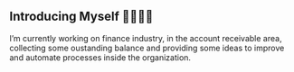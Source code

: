 ## Introducing Myself 👨🏻‍🦲👋
I’m currently working on finance industry, in the account receivable area, collecting some oustanding balance and providing some ideas to improve and automate processes inside the organization.
<!--
**cervega/cervega** is a ✨ _special_ ✨ repository because its `README.md` (this file) appears on your GitHub profile.

Here are some ideas to get you started:

- 🔭 I’m currently working on finance industry, in the account receivable area, collecting some oustanding balance and providing some ideas to improve and automate processes inside the organization.
- 🌱 I’m currently learning about data science, low-no code applications as Power Apps

👯 I’m looking to collaborate on any project where I can learn and put into practice my knowledge
- 🤔 I’m looking for help with creating an innovative portfolio as first step, then I would like help with some data science softwares, recomendations, best practice.
- 💬 Ask me about my pesonal interest.
- 📫 How to reach me: Linkedin
- 😄 Pronouns: ...
- ⚡ Fun fact:  I like to ride my bike and go hiking every weekend
-->
